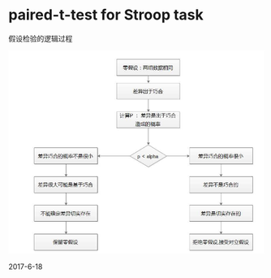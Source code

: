 # paired-t-test for Stroop task

假设检验的逻辑过程

![screenprint](https://github.com/annerose/MachineLearning/blob/master/02Statistics/hypothesis.jpg)

 

 

2017-6-18
